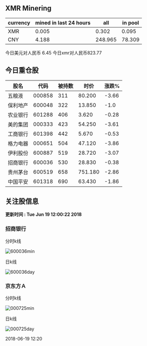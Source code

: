 ## XMR Minering

|currency|mined in last 24 hours|all|in pool|
|---|---|---|---|
|XMR|0.005|0.302|0.095|
|CNY|4.188|248.965|78.309|

今日美元对人民币 6.45	今日xmr对人民币823.77


## 今日重仓股 

|股名|代码|被持数|时价|涨跌%|
|---|---|---|---|---|
|五粮液|000858|311|80.200|-3.66|
|保利地产|600048|322|13.850|-1.0|
|农业银行|601288|406|3.620|-0.28|
|美的集团|000333|423|54.250|-3.61|
|工商银行|601398|442|5.670|-0.53|
|格力电器|000651|504|47.120|-3.86|
|伊利股份|600887|519|28.720|-3.07|
|招商银行|600036|530|28.830|-0.38|
|贵州茅台|600519|658|751.180|-2.86|
|中国平安|601318|690|63.430|-1.86|

## 关注股信息
**更新时间 : Tue Jun 19 12:00:22 2018**
### 招商银行 
分时k线

![600036min](http://image.sinajs.cn/newchart/min/n/sh600036.gif)

日k线

![600036day](http://image.sinajs.cn/newchart/daily/n/sh600036.gif)

### 京东方Ａ 
分时k线

![000725min](http://image.sinajs.cn/newchart/min/n/sz000725.gif)

日k线

![000725day](http://image.sinajs.cn/newchart/daily/n/sz000725.gif)

2018-06-19 12:20